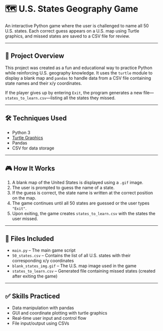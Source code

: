 # 🗺️ U.S. States Geography Game

An interactive Python game where the user is challenged to name all 50 U.S. states. Each correct guess appears on a U.S. map using Turtle graphics, and missed states are saved to a CSV file for review.

---

## 📌 Project Overview

This project was created as a fun and educational way to practice Python while reinforcing U.S. geography knowledge. It uses the `turtle` module to display a blank map and `pandas` to handle data from a CSV file containing state names and their x/y coordinates.

If the player gives up by entering `Exit`, the program generates a new file—`states_to_learn.csv`—listing all the states they missed.

---

## 🛠️ Techniques Used

- Python 3
- [Turtle Graphics](https://docs.python.org/3/library/turtle.html)
- Pandas
- CSV for data storage

---

## 🎮 How It Works

1. A blank map of the United States is displayed using a `.gif` image.
2. The user is prompted to guess the name of a state.
3. If the guess is correct, the state name is written at the correct position on the map.
4. The game continues until all 50 states are guessed or the user types `"Exit"`.
5. Upon exiting, the game creates `states_to_learn.csv` with the states the user missed.

---

## 📂 Files Included

- `main.py` – The main game script
- `50_states.csv` – Contains the list of all U.S. states with their corresponding x/y coordinates
- `blank_states_img.gif` – The U.S. map image used in the game
- `states_to_learn.csv` – Generated file containing missed states (created after exiting the game)

---

## ✅ Skills Practiced

- Data manipulation with pandas
- GUI and coordinate plotting with turtle graphics
- Real-time user input and control flow
- File input/output using CSVs
